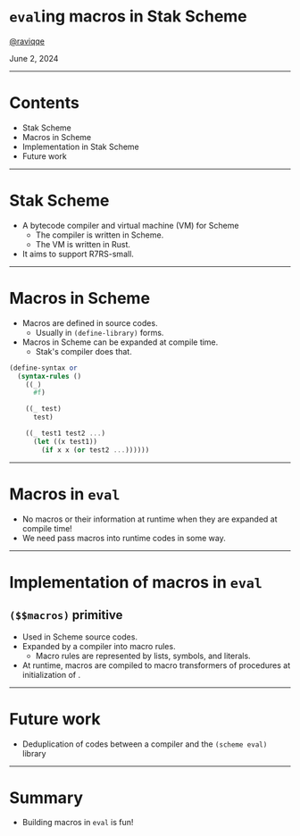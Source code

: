 # `eval`ing macros in Stak Scheme

[@raviqqe](https://github.com/raviqqe)

June 2, 2024

---

# Contents

- Stak Scheme
- Macros in Scheme
- Implementation in Stak Scheme
- Future work

---

# Stak Scheme

- A bytecode compiler and virtual machine (VM) for Scheme
  - The compiler is written in Scheme.
  - The VM is written in Rust.
- It aims to support R7RS-small.

---

# Macros in Scheme

- Macros are defined in source codes.
  - Usually in `(define-library)` forms.
- Macros in Scheme can be expanded at compile time.
  - Stak's compiler does that.

```scheme
(define-syntax or
  (syntax-rules ()
    ((_)
      #f)

    ((_ test)
      test)

    ((_ test1 test2 ...)
      (let ((x test1))
        (if x x (or test2 ...))))))
```

---

# Macros in `eval`

- No macros or their information at runtime when they are expanded at compile time!
- We need pass macros into runtime codes in some way.

---

# Implementation of macros in `eval`

## `($$macros)` primitive

- Used in Scheme source codes.
- Expanded by a compiler into macro rules.
  - Macro rules are represented by lists, symbols, and literals.
- At runtime, macros are compiled to macro transformers of procedures at initialization of .

---

# Future work

- Deduplication of codes between a compiler and the `(scheme eval)` library

---

# Summary

- Building macros in `eval` is fun!
